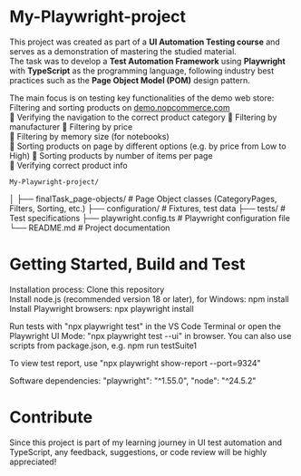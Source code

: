 # My-Playwright-project

This project was created as part of a **UI Automation Testing course** and serves as a demonstration of mastering the studied material.  
The task was to develop a **Test Automation Framework** using **Playwright** with **TypeScript** as the programming language, following industry best practices such as the **Page Object Model (POM)** design pattern.

The main focus is on testing key functionalities of the demo web store:  
Filtering and sorting products on [demo.nopcommerce.com](https://demo.nopcommerce.com)  
🔹 Verifying the navigation to the correct product category
🔹 Filtering by manufacturer
🔹 Filtering by price  
🔹 Filtering by memory size (for notebooks)  
🔹 Sorting products on page by different options (e.g. by price from Low to High) 
🔹 Sorting products by number of items per page  
🔹 Verifying correct product info  


    My-Playwright-project/
│
├── finalTask_page-objects/     # Page Object classes (CategoryPages, Filters, Sorting, etc.)
├── configuration/              # Fixtures, test data
├── tests/                      # Test specifications
├── playwright.config.ts        # Playwright configuration file
└── README.md                   # Project documentation


# Getting Started, Build and Test
Installation process:
 Clone this repository  
 Install node.js (recommended version 18 or later), for Windows: npm install
 Install Playwright browsers: npx playwright install
 
 Run tests with "npx playwright test" in the VS Code Terminal or open the Playwright UI Mode: "npx playwright test --ui" in browser. You can also use scripts from package.json, e.g. npm run testSuite1 

 To view test report, use "npx playwright show-report --port=9324"  

Software dependencies:
   "playwright": "^1.55.0",
    "node": "^24.5.2"
    

# Contribute
Since this project is part of my learning journey in UI test automation and TypeScript,
any feedback, suggestions, or code review will be highly appreciated! 
